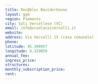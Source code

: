 ```yaml
---
title: Roc@bloc Boulderhouse
layout: gym
region: Piemonte
city: Sali Vercellese (VC)
email: info@scuolacaivercelli.it
website: 
address: Via Vercelli 15 (casa comunale)
phone: 
latitude: 45.308957
longitude: 8.329059
annual_fee: 
ingress_price: 
structures: 
monthly_subscription_price: 
rent: 
---
```


